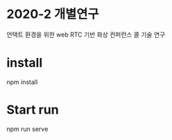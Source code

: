 # 2020-2 개별연구
언택트 환경을 위한 web RTC 기반 화상 컨퍼런스 콜 기술 연구

# install
npm install 

# Start run
npm run serve

